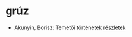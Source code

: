 # grúz

- Akunyin, Borisz: Temetői történetek [részletek](../_details/Akunyin%2C%20Borisz.md#id_714)